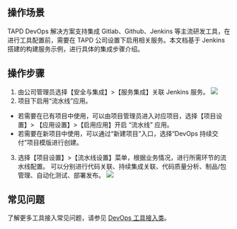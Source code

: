## 操作场景
TAPD DevOps 解决方案支持集成 Gitlab、Github、Jenkins 等主流研发工具，在进行工具配置前，需要在 TAPD 公司设置下启用相关服务。本文档基于 Jenkins 搭建的构建服务示例，进行具体的集成步骤介绍。

## 操作步骤
1. 由公司管理员选择【安全与集成】>【服务集成】关联 Jenkins 服务。
 ![](https://main.qcloudimg.com/raw/243adee6970ddccc8fa06bb6ee26219f.png)
2. 项目下启用“流水线”应用。
 - 若需要在已有项目中使用，可以由项目管理员进入对应项目，选择【项目设置】> 【应用设置】>【启用应用】开启 “流水线” 应用。
 - 若需要在新项目中使用，可以通过“新建项目”入口，选择“DevOps 持续交付”项目模版进行创建。
3. 选择【项目设置】>【流水线设置】菜单，根据业务情况，进行所需环节的流水线配置。
可以分别进行代码关联、持续集成关联、代码质量分析、制品/包管理、自动化测试、部署发布。
 ![](https://main.qcloudimg.com/raw/032a2ce401d1b240962655644ebba544.png)

## 常见问题
了解更多工具接入常见问题，请参见 [DevOps 工具接入类](https://cloud.tencent.com/document/product/624/34397)。
